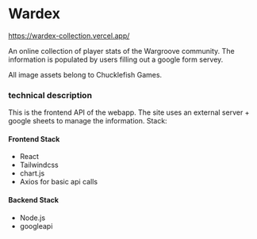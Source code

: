 # Wardex
https://wardex-collection.vercel.app/

An online collection of player stats of the Wargroove community.
The information is populated by users filling out a google form servey.

All image assets belong to Chucklefish Games.

### technical description
This is the frontend API of the webapp. The site uses an external server + google sheets to manage the information.
Stack:

#### Frontend Stack
- React
- Tailwindcss
- chart.js
- Axios for basic api calls

#### Backend Stack
- Node.js
- googleapi
